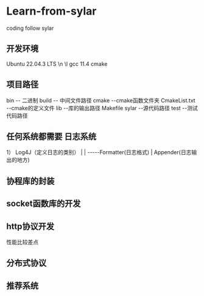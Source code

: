 # Learn-from-sylar
coding follow sylar 

## 开发环境
Ubuntu 22.04.3 LTS \n \l
gcc 11.4
cmake
## 项目路径
bin -- 二进制
build -- 中间文件路径
cmake --cmake函数文件夹
CmakeList.txt --cmake的定义文件
lib --库的输出路径
Makefile 
sylar --源代码路径
test --测试代码路径
## 任何系统都需要 日志系统
1）
    Log4J（定义日志的类别）
    |
    |  -----Formatter(日志格式)
    |
    Appender(日志输出的地方)
## 协程库的封装

## socket函数库的开发

## http协议开发 
性能比较差点

## 分布式协议

## 推荐系统
